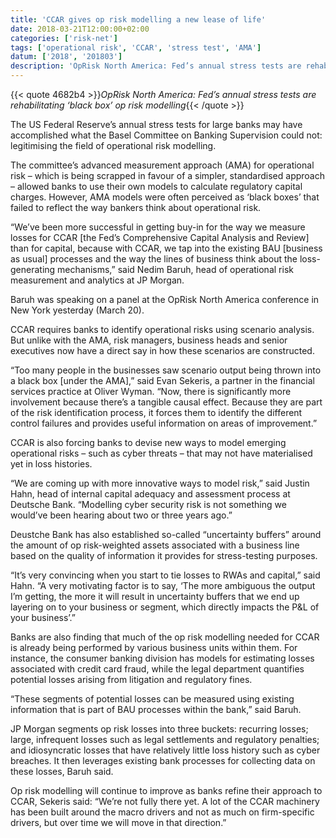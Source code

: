 ```yaml
---
title: 'CCAR gives op risk modelling a new lease of life'
date: 2018-03-21T12:00:00+02:00
categories: ['risk-net']
tags: ['operational risk', 'CCAR', 'stress test', 'AMA']
datum: ['2018', '201803']
description: 'OpRisk North America: Fed’s annual stress tests are rehabilitating ‘black box’ op risk modelling'
---
```


{{< quote 4682b4 >}}_OpRisk North America: Fed’s annual stress tests are rehabilitating ‘black box’ op risk modelling_{{< /quote >}}

The US Federal Reserve’s annual stress tests for large banks may have accomplished what the Basel Committee on Banking Supervision could not: legitimising the field of operational risk modelling.

The committee’s advanced measurement approach (AMA) for operational risk – which is being scrapped in favour of a simpler, standardised approach – allowed banks to use their own models to calculate regulatory capital charges. However, AMA models were often perceived as ‘black boxes’ that failed to reflect the way bankers think about operational risk.

“We’ve been more successful in getting buy-in for the way we measure losses for CCAR [the Fed’s Comprehensive Capital Analysis and Review] than for capital, because with CCAR, we tap into the existing BAU [business as usual] processes and the way the lines of business think about the loss-generating mechanisms,” said Nedim Baruh, head of operational risk measurement and analytics at JP Morgan.

Baruh was speaking on a panel at the OpRisk North America conference in New York yesterday (March 20).

CCAR requires banks to identify operational risks using scenario analysis. But unlike with the AMA, risk managers, business heads and senior executives now have a direct say in how these scenarios are constructed.

“Too many people in the businesses saw scenario output being thrown into a black box [under the AMA],” said Evan Sekeris, a partner in the financial services practice at Oliver Wyman. “Now, there is significantly more involvement because there’s a tangible causal effect. Because they are part of the risk identification process, it forces them to identify the different control failures and provides useful information on areas of improvement.”

CCAR is also forcing banks to devise new ways to model emerging operational risks – such as cyber threats – that may not have materialised yet in loss histories.

“We are coming up with more innovative ways to model risk,” said Justin Hahn, head of internal capital adequacy and assessment process at Deutsche Bank. “Modelling cyber security risk is not something we would’ve been hearing about two or three years ago.”

Deustche Bank has also established so-called “uncertainty buffers” around the amount of op risk-weighted assets associated with a business line based on the quality of information it provides for stress-testing purposes.

“It’s very convincing when you start to tie losses to RWAs and capital,” said Hahn. “A very motivating factor is to say, ‘The more ambiguous the output I’m getting, the more it will result in uncertainty buffers that we end up layering on to your business or segment, which directly impacts the P&L of your business’.”

Banks are also finding that much of the op risk modelling needed for CCAR is already being performed by various business units within them. For instance, the consumer banking division has models for estimating losses associated with credit card fraud, while the legal department quantifies potential losses arising from litigation and regulatory fines.

“These segments of potential losses can be measured using existing information that is part of BAU processes within the bank,” said Baruh.

JP Morgan segments op risk losses into three buckets: recurring losses; large, infrequent losses such as legal settlements and regulatory penalties; and idiosyncratic losses that have relatively little loss history such as cyber breaches. It then leverages existing bank processes for collecting data on these losses, Baruh said.

Op risk modelling will continue to improve as banks refine their approach to CCAR, Sekeris said: “We’re not fully there yet. A lot of the CCAR machinery has been built around the macro drivers and not as much on firm-specific drivers, but over time we will move in that direction.”

